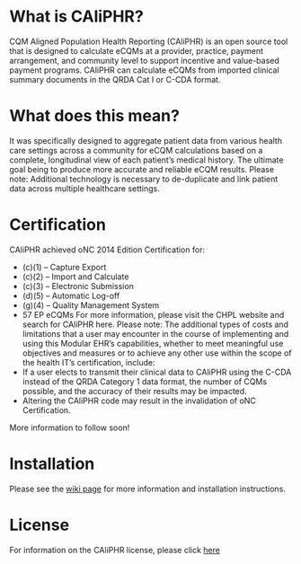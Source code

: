 # What is CAliPHR?
CQM Aligned Population Health Reporting (CAliPHR) is an open source tool that is designed to calculate eCQMs at a provider, 
practice, payment arrangement, and community level to support incentive and value-based payment programs.  CAliPHR can 
calculate eCQMs from imported clinical summary documents in the QRDA Cat I or C-CDA format.

# What does this mean?
It was specifically designed to aggregate patient data from various health care settings across a community for eCQM 
calculations based on a complete, longitudinal view of each patient’s medical history.  The ultimate goal being to produce 
more accurate and reliable eCQM results.
Please note:  Additional technology is necessary to de-duplicate and link patient data across multiple healthcare settings.

# Certification
CAliPHR achieved oNC 2014 Edition Certification for:
*	(c)(1) – Capture Export
*	(c)(2) – Import and Calculate
*	(c)(3) – Electronic Submission
*	(d)(5) – Automatic Log-off
*	(g)(4) – Quality Management System
*	57 EP eCQMs
For more information, please visit the CHPL website and search for CAliPHR here.
Please note: The additional types of costs and limitations that a user may encounter in the course of implementing and using 
this Modular EHR’s capabilities, whether to meet meaningful use objectives and measures or to achieve any other use within the 
scope of the health IT’s certification, include:
*	If a user elects to transmit their clinical data to CAliPHR using the C-CDA instead of the QRDA Category 1 data format, 
the number of CQMs possible, and the accuracy of their results may be impacted.
*	Altering the CAliPHR code may result in the invalidation of oNC Certification.

More information to follow soon!

# Installation

Please see the [wiki page](../../wiki) for more information and installation instructions.

# License
For information on the CAliPHR license, please click [here](LICENSE.md)
